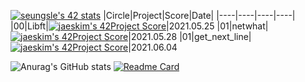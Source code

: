 [![seungsle's 42 stats](https://badge42.herokuapp.com/api/stats/seungsle?privacyName=true)](https://github.com/JaeSeoKim/badge42)
|Circle|Project|Score|Date|
|----|----|----|----|
|00|Libft|[![jaeskim's 42Project Score](https://badge42.herokuapp.com/api/project/seungsle/Libft)](https://github.com/JaeSeoKim/badge42)|2021.05.25
|01|netwhat|[![jaeskim's 42Project Score](https://badge42.herokuapp.com/api/project/seungsle/netwhat)](https://github.com/JaeSeoKim/badge42)|2021.05.28
|01|get_next_line|[![jaeskim's 42Project Score](https://badge42.herokuapp.com/api/project/seungsle/get_next_line)](https://github.com/JaeSeoKim/badge42)|2021.06.04

![Anurag's GitHub stats](https://github-readme-stats.vercel.app/api?username=aLVINlEE9&theme=dark&show_icons=true)
[![Readme Card](https://github-readme-stats.vercel.app/api/pin/?username=aLVINlEE9&repo=42-Cursus&theme=dark)](https://github.com/aLVINlEE9/42-Cursus)
